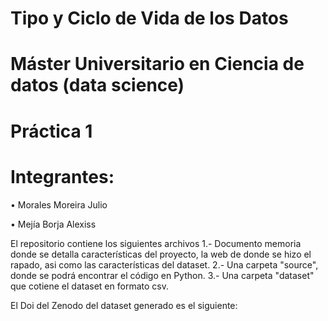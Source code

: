 # Tipo y Ciclo de Vida de los Datos

# Máster Universitario en Ciencia de datos (data science)

# Práctica 1

# Integrantes:
•	Morales Moreira Julio

•	Mejía Borja Alexiss

El repositorio contiene los siguientes archivos
 1.- Documento memoria donde se detalla  características del proyecto, la web de donde se hizo el rapado, asi como las características del dataset.
 2.- Una carpeta "source", donde se podrá encontrar el código en Python.
 3.- Una carpeta "dataset" que cotiene el dataset en formato csv.

El Doi del Zenodo del dataset generado es el siguiente:

